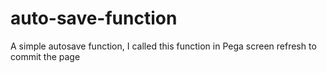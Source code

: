 # auto-save-function
A simple autosave function, I called this function in Pega screen refresh to commit the page
